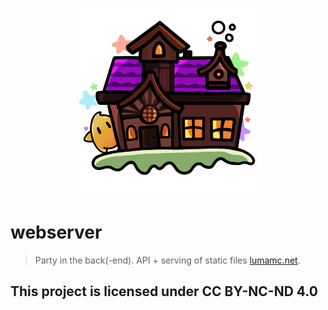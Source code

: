 <p align="center">
  <a href="https://lumamc.net">
    <img src="https://github.com/LumaLibre/artwork/blob/master/lumas/styled/LumaHousePeek.png?raw=true" alt="Luma" width="" height="300">
  </a>
</p>

# webserver

> Party in the back(-end). API + serving of static files [lumamc.net](https://lumamc.net).

## This project is licensed under CC BY-NC-ND 4.0
